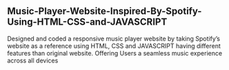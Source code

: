 ## Music-Player-Website-Inspired-By-Spotify-Using-HTML-CSS-and-JAVASCRIPT

Designed and coded a responsive music player website by taking  Spotify’s website as a
reference using HTML, CSS and JAVASCRIPT having different features than original website. Offering Users a seamless music experience across all devices

